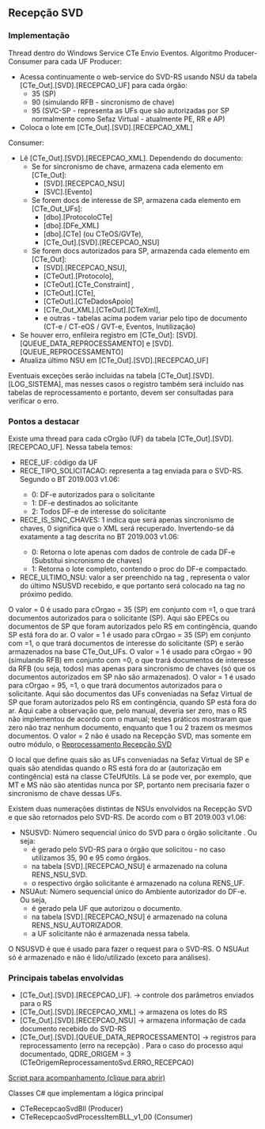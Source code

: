 ## Recepção SVD
### Implementação
Thread dentro do Windows Service CTe Envio Eventos. 
Algoritmo Producer-Consumer para cada UF
Producer: 
  * Acessa continuamente o web-service do SVD-RS usando NSU da tabela [CTe_Out].[SVD].[RECEPCAO_UF] para cada órgão: 
    * 35 (SP) 
    * 90 (simulando RFB - sincronismo de chave)
    * 95 (SVC-SP - representa as UFs que são autorizadas por SP normalmente como Sefaz Virtual - atualmente PE, RR e AP)
  * Coloca o lote em [CTe_Out].[SVD].[RECEPCAO_XML]

Consumer: 
  * Lê [CTe_Out].[SVD].[RECEPCAO_XML]. Dependendo do documento:
    * Se for sincronismo de chave, armazena cada elemento em [CTe_Out]: 
      * [SVD].[RECEPCAO_NSU] 
      * [SVC].[Evento]
    * Se forem docs de interesse de SP, armazena cada elemento em [CTe_Out_UFs]: 
      * [dbo].[ProtocoloCTe] 
      * [dbo].[DFe_XML] 
      * [dbo].[CTe] (ou CTeOS/GVTe), 
      * [CTe_Out].[SVD].[RECEPCAO_NSU]
    * Se forem docs autorizados para SP, armazenda cada elemento em [CTe_Out]: 
      * [SVD].[RECEPCAO_NSU], 
      * [CTeOut].[Protocolo], 
      * [CTeOut].[CTe_Constraint] , 
      * [CTeOut].[CTe], 
      * [CTeOut].[CTeDadosApoio] 
      * [CTe_Out_XML].[CTeOut].[CTeXml], 
      * e outras - tabelas acima podem variar pelo tipo de documento (CT-e / CT-eOS / GVT-e, Eventos, Inutilização)
  * Se houver erro, enfileira registro em [CTe_Out]: [SVD].[QUEUE_DATA_REPROCESSAMENTO] e [SVD].[QUEUE_REPROCESSAMENTO]
  * Atualiza último NSU em [CTe_Out].[SVD].[RECEPCAO_UF]

Eventuais exceções serão incluidas na tabela [CTe_Out].[SVD].[LOG_SISTEMA], mas nesses casos o registro também será incluído nas tabelas de reprocessamento e portanto, devem ser consultadas para verificar o erro.

### Pontos a destacar
Existe uma thread para cada cOrgão (UF) da tabela [CTe_Out].[SVD].[RECEPCAO_UF]. Nessa tabela temos:

  * RECE_UF: código da UF
  * RECE_TIPO_SOLICITACAO: representa a tag <indDFe> enviada para o SVD-RS. Segundo o BT 2019.003 v1.06:
      * 0: DF-e autorizados para o solicitante
      * 1: DF-e destinados ao solicitante
      * 2: Todos DF-e de interesse do solicitante
  * RECE_IS_SINC_CHAVES: 1 indica que será apenas sincronismo de chaves, 0 significa que o XML será recuperado. Invertendo-se dá exatamente a tag <indRetXML> descrita no BT 2019.003 v1.06:
      * 0: Retorna o lote apenas com dados de controle de cada DF-e (Substitui sincronismo de chaves)
      * 1: Retorna o lote completo, contendo o proc do DF-e compactado.
  * RECE_ULTIMO_NSU: valor a ser preenchido na tag <ultNSU>, representa o valor do último NSUSVD recebido, e que portanto será colocado na tag <ultNSU> no próximo pedido.

O valor <indDFe> = 0 é usado para cOrgao = 35 (SP) em conjunto com <indRetXML>=1, o que trará documentos autorizados para o solicitante (SP). Aqui são EPECs ou documentos de SP que foram autorizados pelo RS em contingência, quando SP está fora do ar.
O valor <indDFe> = 1 é usado para cOrgao = 35 (SP) em conjunto com <indRetXML>=1, o que trará documentos de interesse do solicitante (SP) e serão armazenados na base CTe_Out_UFs.
O valor <indDFe> = 1 é usado para cOrgao = 90 (simulando RFB) em conjunto com <indRetXML>=0, o que trará documentos de interesse da RFB (ou seja, todos) mas apenas para sincronismo de chaves (só que os documentos autorizados em SP não são armazenados).
O valor <indDFe> = 1 é usado para cOrgao = 95, <indRetXML>=1, o que trará documentos autorizados para o solicitante. Aqui são documentos das UFs conveniadas na Sefaz Virtual de SP que foram autorizados pelo RS em contingência, quando SP está fora do ar. Aqui cabe a observação que, pelo manual, deveria ser zero, mas o RS não implementou de acordo com o manual; testes práticos mostraram que zero não traz nenhum documento, enquanto que 1 ou 2 trazem os mesmos documentos.
O valor <indDFe> = 2 não é usado na Recepção SVD, mas somente em outro módulo, o [Reprocessamento Recepção SVD](http://tfs.intra.fazenda.sp.gov.br:8080/tfs/ADMIN/Wiki_Arquitetura/_wiki/wikis/Wiki_Arquitetura.wiki/238/Reprocessamento-Recep%C3%A7%C3%A3o-SVD)

O local que define quais são as UFs conveniadas na Sefaz Virtual de SP e quais são atendidas quando o RS está fora do ar (autorização em contingência) está na classe CTeUfUtils. Lá se pode ver, por exemplo, que MT e MS não são atentidas nunca por SP, portanto nem precisaria fazer o sincronismo de chave dessas UFs.

Existem duas numerações distintas de NSUs envolvidos na Recepção SVD e que são retornados pelo SVD-RS. De acordo com o BT 2019.003 v1.06:

  * NSUSVD: Número sequencial único do SVD para o órgão solicitante . Ou seja:
      * é gerado pelo SVD-RS para o órgão que solicitou - no caso utilizamos 35, 90 e 95 como órgãos. 
      * na tabela [SVD].[RECEPCAO_NSU] é armazenado na coluna RENS_NSU_SVD. 
      * o respectivo órgão solicitante é armazenado na coluna RENS_UF.
  * NSUAut: Número sequencial único do Ambiente autorizador do DF-e. Ou seja, 
      * é gerado pela UF que autorizou o documento. 
      * na tabela [SVD].[RECEPCAO_NSU] é armazenado na coluna  RENS_NSU_AUTORIZADOR. 
      * a UF solicitante não é armazenada nessa tabela.

O NSUSVD é que é usado para fazer o request para o SVD-RS. O NSUAut só é armazenado e não é lido/utilizado (exceto para análises).

### Principais tabelas envolvidas

  * [CTe_Out].[SVD].[RECEPCAO_UF]. -> controle dos parâmetros enviados para o RS
  * [CTe_Out].[SVD].[RECEPCAO_XML] -> armazena os lotes do RS
  * [CTe_Out].[SVD].[RECEPCAO_NSU] -> armazena informação de cada documento recebido do SVD-RS
  * [CTe_Out].[SVD].[QUEUE_DATA_REPROCESSAMENTO] -> registros para reprocessamento (erro na recepção) . Para o caso do processo aqui documentado, QDRE_ORIGEM = 3 (CTeOrigemReprocessamentoSvd.ERRO_RECEPCAO)

[Script para acompanhamento (clique para abrir)](https://ads.intra.fazenda.sp.gov.br/tfs/ADMIN/Wiki_Arquitetura/_wiki/wikis/Wiki_Arquitetura.wiki/240/Script-Recep%C3%A7%C3%A3o)

Classes C# que implementam a lógica principal
  * CTeRecepcaoSvdBll (Producer)
  * CTeRecepcaoSvdProcessItemBLL_v1_00 (Consumer)
